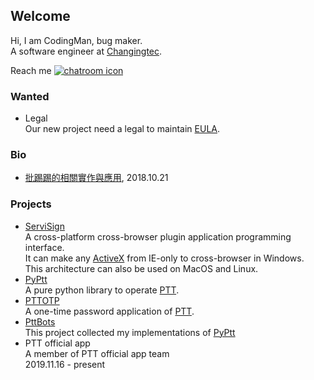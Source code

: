 ## Welcome

Hi, I am CodingMan, bug maker.  
A software engineer at [Changingtec](https://www.changingtec.com/).

Reach me [![chatroom icon](https://patrolavia.github.io/telegram-badge/chat.png)](https://t.me/PttCodingMan)

### Wanted
* Legal  
    Our new project need a legal to maintain [EULA](https://zh.wikipedia.org/wiki/%E6%9C%80%E7%BB%88%E7%94%A8%E6%88%B7%E8%AE%B8%E5%8F%AF%E5%8D%8F%E8%AE%AE).

### Bio
* [批踢踢的相關實作與應用](https://docs.google.com/presentation/d/1aTfchLP8VzYhIBGCciC12mR-YtHqMB3a2OIOi8aFNeY/edit?usp=sharing), 2018.10.21


### Projects
* [ServiSign](https://www.changingtec.com/servisign.html)  
    A cross-platform cross-browser plugin application programming interface.  
    It can make any [ActiveX](https://zh.wikipedia.org/wiki/ActiveX) from IE-only to cross-browser in Windows.  
    This architecture can also be used on MacOS and Linux.
* [PyPtt](https://github.com/PttCodingMan/PyPtt)  
    A pure python library to operate [PTT](https://term.ptt.cc/).
* [PTTOTP](https://github.com/PttCodingMan/PTTOTP)  
    A one-time password application of [PTT](https://term.ptt.cc/).
* [PttBots](https://github.com/PttCodingMan/PTTBots)  
    This project collected my implementations of [PyPtt](https://github.com/PttCodingMan/PyPtt)
* PTT official app  
    A member of PTT official app team  
    2019.11.16 - present  
